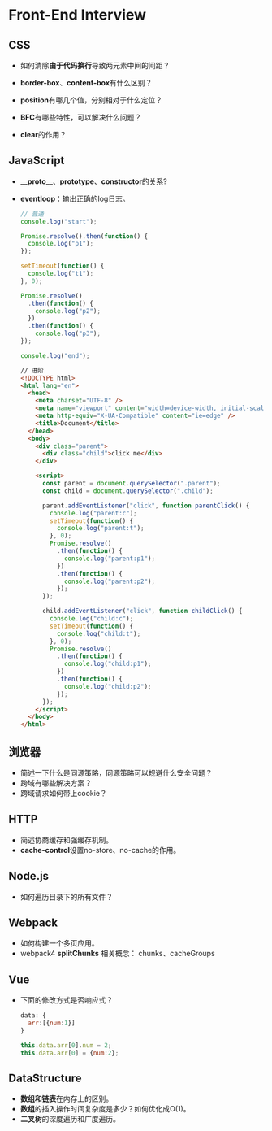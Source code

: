 

# Front-End Interview



## CSS

* 如何清除**由于代码换行**导致两元素中间的间距？

* **border-box**、**content-box**有什么区别？

* **position**有哪几个值，分别相对于什么定位？

* **BFC**有哪些特性，可以解决什么问题？

* **clear**的作用？

  

## JavaScript

* **\_\_proto\_\_**、**prototype**、**constructor**的关系?

* **eventloop**：输出正确的log日志。

  ```javascript
  // 普通
  console.log("start");
  
  Promise.resolve().then(function() {
    console.log("p1");
  });
  
  setTimeout(function() {
    console.log("t1");
  }, 0);
  
  Promise.resolve()
    .then(function() {
      console.log("p2");
    })
    .then(function() {
      console.log("p3");
  });
  
  console.log("end");
  ```
  
  ```html
  // 进阶
  <!DOCTYPE html>
  <html lang="en">
    <head>
      <meta charset="UTF-8" />
      <meta name="viewport" content="width=device-width, initial-scale=1.0" />
      <meta http-equiv="X-UA-Compatible" content="ie=edge" />
      <title>Document</title>
    </head>
    <body>
      <div class="parent">
        <div class="child">click me</div>
      </div>
  
      <script>
        const parent = document.querySelector(".parent");
        const child = document.querySelector(".child");
  
        parent.addEventListener("click", function parentClick() {
          console.log("parent:c");
          setTimeout(function() {
            console.log("parent:t");
          }, 0);
          Promise.resolve()
            .then(function() {
              console.log("parent:p1");
            })
            .then(function() {
              console.log("parent:p2");
            });
        });
  
        child.addEventListener("click", function childClick() {
          console.log("child:c");
          setTimeout(function() {
            console.log("child:t");
          }, 0);
          Promise.resolve()
            .then(function() {
              console.log("child:p1");
            })
            .then(function() {
              console.log("child:p2");
            });
        });
      </script>
    </body>
  </html>
  ```
  



## 浏览器

* 简述一下什么是同源策略，同源策略可以规避什么安全问题？
* 跨域有哪些解决方案？
* 跨域请求如何带上cookie？



## HTTP

* 简述协商缓存和强缓存机制。
* **cache-control**设置no-store、no-cache的作用。



## Node.js

* 如何遍历目录下的所有文件？



## Webpack

* 如何构建一个多页应用。
* webpack4 **splitChunks** 相关概念： chunks、cacheGroups



## Vue

* 下面的修改方式是否响应式？

  ```javascript
  data: {
  	arr:[{num:1}]
  }
  
  this.data.arr[0].num = 2;
  this.data.arr[0] = {num:2};
  ```

  

## DataStructure

* **数组和链表**在内存上的区别。
* **数组**的插入操作时间复杂度是多少？如何优化成O(1)。
* **二叉树**的深度遍历和广度遍历。

